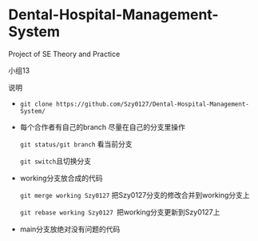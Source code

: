 # Dental-Hospital-Management-System
Project of SE Theory and Practice

小组13

说明

- `git clone https://github.com/Szy0127/Dental-Hospital-Management-System/`

- 每个合作者有自己的branch 尽量在自己的分支里操作

  `git status/git branch` 看当前分支

  `git switch`且切换分支

- working分支放合成的代码

  `git merge working Szy0127` 把Szy0127分支的修改合并到working分支上

  `git rebase working Szy0127 `把working分支更新到Szy0127上

- main分支放绝对没有问题的代码
